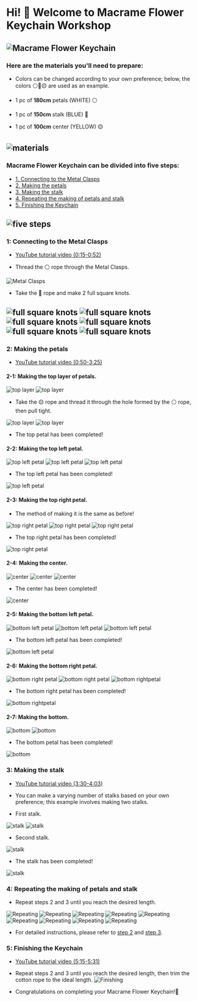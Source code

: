 # Hi! 👋 Welcome to Macrame Flower Keychain Workshop

![Macrame Flower Keychain](assest/photo_1.jpg)
---
### Here are the materials you'll need to prepare:
- Colors can be changed according to your own preference; below, the colors ⚪🔵🟡 are used as an example.

- 1 pc of **180cm** petals (WHITE) ⚪
- 1 pc of **150cm** stalk (BLUE) 🔵
- 1 pc of **100cm** center (YELLOW) 🟡

![materials](assest/photo_2.svg)
---


### Macrame Flower Keychain can be divided into five steps:
- [1. Connecting to the Metal Clasps](https://github.com/liliana0514/workshop/tree/main?tab=readme-ov-file#1-connecting-to-the-metal-clasps)
- [2. Making the petals](https://github.com/liliana0514/workshop/tree/main?tab=readme-ov-file#2-making-the-petals)
- [3. Making the stalk](https://github.com/liliana0514/workshop/tree/main?tab=readme-ov-file#3-making-the-stalk)
- [4. Repeating the making of petals and stalk](https://github.com/liliana0514/workshop/tree/main?tab=readme-ov-file#4-repeating-the-making-of-petals-and-stalk)
- [5. Finishing the Keychain](https://github.com/liliana0514/workshop/tree/main?tab=readme-ov-file#5-finishing-the-keychain)

![five steps](assest/photo_3.svg)
---


### 1: Connecting to the Metal Clasps
- [YouTube tutorial video (0:15-0:52)](https://youtu.be/AGhiYfnpfYA?t=15)

- Thread the ⚪ rope through the Metal Clasps.

![Metal Clasps](assest/photo_4.jpg)

- Take the 🔵 rope and make 2 full square knots.

![full square knots](assest/photo_5.jpg)
![full square knots](assest/photo_6.jpg)
![full square knots](assest/photo_7.jpg)
![full square knots](assest/photo_8.jpg)
![full square knots](assest/photo_9.jpg)
![full square knots](assest/photo_10.jpg)
---


### 2: Making the petals
- [YouTube tutorial video (0:50-3:25)](https://youtu.be/AGhiYfnpfYA?t=50)
#### 2-1: Making the top layer of petals.

![top layer](assest/photo_11.jpg)
![top layer](assest/photo_12.jpg)

- Take the 🟡 rope and thread it through the hole formed by the ⚪ rope, then pull tight.

![top layer](assest/photo_13.jpg)
![top layer](assest/photo_14.jpg)

- The top petal has been completed!
#### 2-2: Making the top left petal.

![top left petal](assest/photo_15.jpg)
![top left petal](assest/photo_16.jpg)
![top left petal](assest/photo_17.jpg)

- The top left petal has been completed!

![top left petal](assest/photo_18.jpg)

#### 2-3: Making the top right petal.
- The method of making it is the same as before!

![top right petal](assest/photo_19.jpg)
![top right petal](assest/photo_20.jpg)
![top right petal](assest/photo_21.jpg)

- The top right petal has been completed!

![top right petal](assest/photo_22.jpg)

#### 2-4: Making the center.
![center](assest/photo_23.jpg)
![center](assest/photo_24.jpg)
![center](assest/photo_25.jpg)

- The center has been completed!

![center](assest/photo_26.jpg)

#### 2-5: Making the bottom left petal.
![bottom left petal](assest/photo_27.jpg)
![bottom left petal](assest/photo_28.jpg)
![bottom left petal](assest/photo_29.jpg)

- The bottom left petal has been completed!

![bottom left petal](assest/photo_30.jpg)

#### 2-6: Making the bottom right petal.
![bottom right petal](assest/photo_31.jpg)
![bottom right petal](assest/photo_32.jpg)
![bottom rightpetal](assest/photo_33.jpg)

- The bottom right petal has been completed!

![bottom rightpetal](assest/photo_34.jpg)

#### 2-7: Making the bottom.

![bottom](assest/photo_35.jpg)
![bottom](assest/photo_36.jpg)

- The bottom petal has been completed!

![bottom](assest/photo_37.jpg)

### 3: Making the stalk 
- [YouTube tutorial video (3:30-4:03)](https://youtu.be/AGhiYfnpfYA?t=210)

- You can make a varying number of stalks based on your own preference; this example involves making two stalks.
- First stalk.

![stalk](assest/photo_38.jpg)
![stalk](assest/photo_39.jpg)

- Second stalk.

![stalk](assest/photo_40.jpg)

- The stalk has been completed!

![stalk](assest/photo_41.jpg)

### 4: Repeating the making of petals and stalk

- Repeat steps 2 and 3 until you reach the desired length.

![Repeating](assest/photo_42.jpg)
![Repeating](assest/photo_43.jpg)
![Repeating](assest/photo_44.jpg)
![Repeating](assest/photo_45.jpg)
![Repeating](assest/photo_46.jpg)
![Repeating](assest/photo_47.jpg)
![Repeating](assest/photo_48.jpg)
![Repeating](assest/photo_49.jpg)
![Repeating](assest/photo_50.jpg)

- For detailed instructions, please refer to [step 2](https://github.com/liliana0514/workshop/tree/main?tab=readme-ov-file#2-making-the-petals---youtube-tutorial-video-054-325) and [step 3](https://github.com/liliana0514/workshop/tree/main?tab=readme-ov-file#3-making-the-stalk---youtube-tutorial-video-333-403).

### 5: Finishing the Keychain 

- [YouTube tutorial video (5:15-5:31)](https://youtu.be/AGhiYfnpfYA?t=315)

- Repeat steps 2 and 3 until you reach the desired length, then trim the cotton rope to the ideal length.
![Finishing](assest/photo_51.jpg)

- Congratulations on completing your Macrame Flower Keychain!🌸